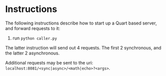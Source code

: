 # Instructions

The following instructions describe how to start up a Quart based server, and forward requests to it:

1. run `python caller.py`

The latter instruction will send out  4 requests. The first 2 synchronous, and the latter 2 asynchronous.

Additional requests may be sent to the uri: `localhost:8081/<sync|async>/<math|echo>?<args>`.

